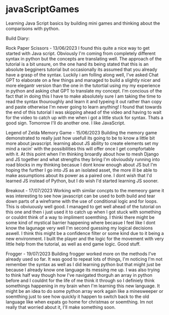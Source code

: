 # javaScriptGames
Learning Java Script basics by building mini games and thinking about the comparisons with python.



Build Diary:

Rock Paper Scissors - 13/06/2023
I found this quite a nice way to get started with Java script. Obviously I'm coming from completely different syntax in python but the concepts are translating well.
The approach of the tutorial is a bit unsure, on the one hand its being stated that this is an absolute begginers tutorial but occasionally its assumed that you already have a grasp of the syntax.
Luckily i am folling along well, I've asked Chat GPT to elaborate on a few things and managed to build a slightly nicer and more elegantr version than the one in the tutortial using my
my experience in python and asking chat GPT to translate my concept. I'm concious of the fact that in doing this I have to make absolutely sure I am taking the time to read the syntax thouroughly and learn it and typeing it out rather than copy and paste otherwise I'm never going to learn anything! 
I found that towards the end of this tutorial I was skipping ahead of the video and having to wait for the video to catch up with me when i got a little stuck for syntax. Thats a good sign. 
Tomorrow I'll do another one. 
I like JavaScript. 


Legend of Zelda Memory Game - 15/06/2023
Building the memory game demonstrated to really just how usefull its going to be to know a little bit more about javascript. learning about JS ability to create elements set my mind a racin' with the possibilities this will offer once I get compfortable with it. At this point when I'm thinking broardly about how to mesh Django and JS together and what strengths they bring I'm obvioudsly running into road blocks in my thinking becasue I dont know enough about JS but I'm hoping the further I go into JS as an isolated asset, the more ill be able to make assumptions about its power as a paired one. 
I dont wish that I'd learned JS instead of Python, but I do wish I'd started learning JS sooner. 



Breakout  - 17/07/2023
Working with similar concpts to the memeory game it was interesting to see how javascript can be used to both build and tear down parts of a wireframe with the use of conditional logic and for loops. This is obviuously well good. I managed to get well ahead of the tutorial on this one and then i just used it to catch up when I got stuck with something or couldnt think of a way to impliment soemthing. I thinki there might be some kind of mystical barrier happening where becasue I feel like I dont know the lagunage very well I'm second guessing my logical decisions aswell. I think this might be a confidence filter or some kind due to it being a new environment. I built the player and the logic for the movement with very little help from the tutorial, as well as end game logic. Good stuff.


Frogger - 19/07/2023
Building frogger worked more on the methods I've already used so far. It was good to repeat lots of things, I'm noticing I'm not remember the syntax as well as I did learning python but that might just be because I already know one language its messing me up. I was also trying to think half way though how I've navigated thorguh an array in python before and I couldnt for the life of me think it through so I definiely think somethings happening in my brain when I'm learning this new language. It might be an idea to do some python array work again like a minesweeper or soemthing just to see how quickly it happen to switch back to the old language like when expats go home for christmas or soemthing.
Im not really that worried about it, I'll make something soon.
